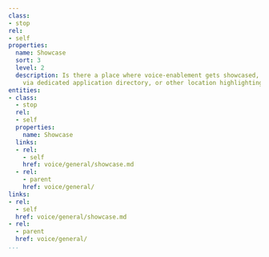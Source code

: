 ```yaml
---
class:
- stop
rel:
- self
properties:
  name: Showcase
  sort: 3
  level: 2
  description: Is there a place where voice-enablement gets showcased, on the blog,
    via dedicated application directory, or other location highlighting what is possible?
entities:
- class:
  - stop
  rel:
  - self
  properties:
    name: Showcase
  links:
  - rel:
    - self
    href: voice/general/showcase.md
  - rel:
    - parent
    href: voice/general/
links:
- rel:
  - self
  href: voice/general/showcase.md
- rel:
  - parent
  href: voice/general/
...
```

